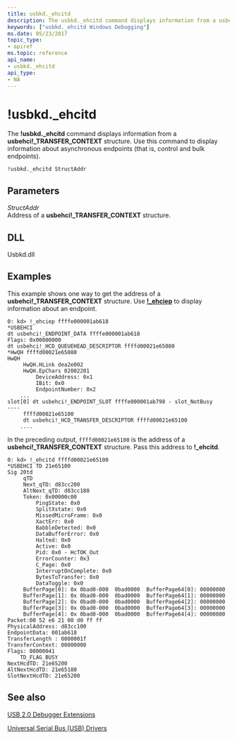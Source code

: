 ```yaml
---
title: usbkd._ehcitd
description: The usbkd._ehcitd command displays information from a usbehci _TRANSFER_CONTEXT structure. 
keywords: ["usbkd._ehcitd Windows Debugging"]
ms.date: 05/23/2017
topic_type:
- apiref
ms.topic: reference
api_name:
- usbkd._ehcitd
api_type:
- NA
---
```


# !usbkd.\_ehcitd


The **!usbkd.\_ehcitd** command displays information from a **usbehci!\_TRANSFER\_CONTEXT** structure. Use this command to display information about asynchronous endpoints (that is, control and bulk endpoints).

```dbgcmd
!usbkd._ehcitd StructAddr
```

## <span id="ddk__devobj_dbg"></span><span id="DDK__DEVOBJ_DBG"></span>Parameters


<span id="_______StructAddr______"></span><span id="_______structaddr______"></span><span id="_______STRUCTADDR______"></span> *StructAddr*   
Address of a **usbehci!\_TRANSFER\_CONTEXT** structure.

## <span id="DLL"></span><span id="dll"></span>DLL


Usbkd.dll

## Examples

This example shows one way to get the address of a **usbehci!\_TRANSFER\_CONTEXT** structure. Use [**!\_ehciep**](-usbkd--ehciep.md) to display information about an endpoint.

```dbgcmd
0: kd> !_ehciep ffffe000001ab618
*USBEHCI
dt usbehci!_ENDPOINT_DATA ffffe000001ab618
Flags: 0x00000000
dt usbehci!_HCD_QUEUEHEAD_DESCRIPTOR ffffd00021e65080
*HwQH ffffd00021e65080
HwQH
     HwQH.HLink dea2e002
     HwQH.EpChars 02002201
         DeviceAddress: 0x1
         IBit: 0x0
         EndpointNumber: 0x2
    ...
slot[0] dt usbehci!_ENDPOINT_SLOT ffffe000001ab798 - slot_NotBusy
----
     ffffd00021e65100
     dt usbehci!_HCD_TRANSFER_DESCRIPTOR ffffd00021e65100
    ....
```

In the preceding output, `ffffd00021e65100` is the address of a **usbehci!\_TRANSFER\_CONTEXT** structure. Pass this address to **!\_ehcitd**.

```dbgcmd
0: kd> !_ehcitd ffffd00021e65100
*USBEHCI TD 21e65100
Sig 20td
     qTD
     Next_qTD: d83cc200
     AltNext_qTD: d83cc180
     Token: 0x00000c00
         PingState: 0x0
         SplitXstate: 0x0
         MissedMicroFrame: 0x0
         XactErr: 0x0
         BabbleDetected: 0x0
         DataBufferError: 0x0
         Halted: 0x0
         Active: 0x0
         Pid: 0x0 - HcTOK_Out
         ErrorCounter: 0x3
         C_Page: 0x0
         InterruptOnComplete: 0x0
         BytesToTransfer: 0x0
         DataToggle: 0x0
     BufferPage[0]: 0x 0bad0-000  0bad0000  BufferPage64[0]: 00000000
     BufferPage[1]: 0x 0bad0-000  0bad0000  BufferPage64[1]: 00000000
     BufferPage[2]: 0x 0bad0-000  0bad0000  BufferPage64[2]: 00000000
     BufferPage[3]: 0x 0bad0-000  0bad0000  BufferPage64[3]: 00000000
     BufferPage[4]: 0x 0bad0-000  0bad0000  BufferPage64[4]: 00000000
Packet:00 52 e6 21 00 d0 ff ff 
PhysicalAddress: d83cc100
EndpointData: 001ab618
TransferLength : 0000001f
TransferContext: 00000000
Flags: 00000041
    TD_FLAG_BUSY
NextHcdTD: 21e65200
AltNextHcdTD: 21e65180
SlotNextHcdTD: 21e65200
```

## See also


[USB 2.0 Debugger Extensions](usb-2-0-extensions.md)

[Universal Serial Bus (USB) Drivers](../usbcon/index.md)

 

